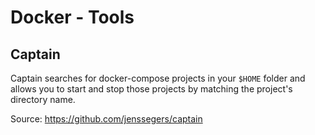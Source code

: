 # Docker - Tools

## Captain
Captain searches for docker-compose projects in your `$HOME` folder and allows you to start and stop those projects by matching the project's directory name.

Source: https://github.com/jenssegers/captain
